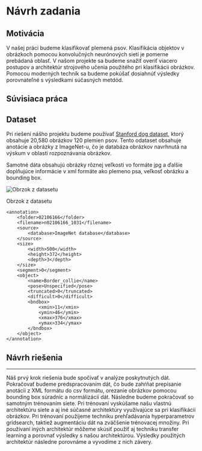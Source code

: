 Návrh zadania
=============

Motivácia
---------
V našej práci budeme klasifikovať plemená psov. Klasifikácia objektov v obrázkoch pomocou konvolučných neurónových sietí je pomerne prebádaná oblasť. V našom projekte sa budeme snažiť overiť viacero postupov a architektúr strojového učenia použitého pri klasifikácii obrázkov. Pomocou moderných techník sa budeme pokúšať dosiahnúť výsledky porovnateľné s výsledkami súčasných metdód.

Súvisiaca práca
---------------


Dataset
-------

Pri riešení nášho projektu budeme používať [Stanford dog
dataset](http://vision.stanford.edu/aditya86/ImageNetDogs/), ktorý obsahuje
20,580 obrázkov 120 plemien psov. Tento odataset obsahuje anotácie a obrázky z
ImageNet-u, čo je databáza obrázkov navrhnutá na výskum v oblasti rozpoznávania
obrázkov.

Samotné dáta obsahujú obrázky rôznej veľkosti vo formáte jpg a ďalšie doplňujúce
informácie v xml formáte ako plemeno psa, veľkosť obrázku a bounding box.

![Obrzok z datasetu](doggo.png)

Obrzok z datasetu

~~~~~~~~~~~~~~~~~~~~~~~~~~~~~~~~~~~~~~~~~~~~~~~~~~~~~~~~~~~~~~~~~~~~~~~~~~~~~~~~
<annotation>
    <folder>02106166</folder>
    <filename>n02106166_1031</filename>
    <source>
        <database>ImageNet database</database>
    </source>
    <size>
        <width>500</width>
        <height>372</height>
        <depth>3</depth>
    </size>
    <segment>0</segment>
    <object>
        <name>Border_collie</name>
        <pose>Unspecified</pose>
        <truncated>0</truncated>
        <difficult>0</difficult>
        <bndbox>
            <xmin>11</xmin>
            <ymin>46</ymin>
            <xmax>376</xmax>
            <ymax>334</ymax>
        </bndbox>
    </object>
</annotation>
~~~~~~~~~~~~~~~~~~~~~~~~~~~~~~~~~~~~~~~~~~~~~~~~~~~~~~~~~~~~~~~~~~~~~~~~~~~~~~~~

## Návrh riešenia
-----------------
Náš prvý krok riešenia bude spočívať v analýze poskytnutých dát. Pokračovať budeme predspracovaním dát, čo bude zahŕňat prepísanie anotácii z XML formátu do csv formátu, orezanie obrázkov pomocou bounding box súradníc a normálizácii dát. Následne budeme pokračovať so samotným trénovaním siete. Pri trénovaní vyskúšame našu vlastnú architektúru siete a aj iné súčasné architektúry využívajúce sa pri klasifikácii obrázkov. Pri trénovaní použijeme techniku prehľadávania hyperparametrov gridsearch, taktiež augmentáciu dát na zväčšenie trénovacej množiny. Pri používaní iných architektúr môžeme skúsiť použiť aj techniku transfer learning a porovnať výsledky s našou architektúrou. Výsledky použitých architektúr následne porovnáme a vyvodíme z nich závery.
